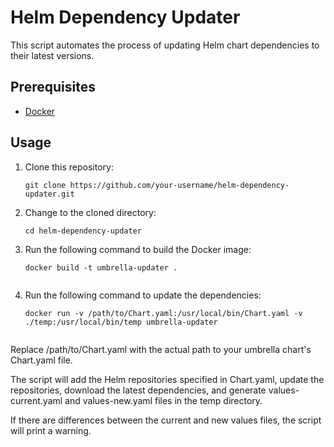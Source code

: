 # Helm Dependency Updater

This script automates the process of updating Helm chart dependencies to their latest versions.

## Prerequisites

- [Docker](https://www.docker.com/)

## Usage

1. Clone this repository:

   ```shell
   git clone https://github.com/your-username/helm-dependency-updater.git

2. Change to the cloned directory:

   ```shell
   cd helm-dependency-updater

3. Run the following command to build the Docker image:

   ```shell
   docker build -t umbrella-updater .


4. Run the following command to update the dependencies:

   ```shell
   docker run -v /path/to/Chart.yaml:/usr/local/bin/Chart.yaml -v ./temp:/usr/local/bin/temp umbrella-updater   


Replace /path/to/Chart.yaml with the actual path to your umbrella chart's Chart.yaml file.

The script will add the Helm repositories specified in Chart.yaml, update the repositories, download the latest dependencies, and generate values-current.yaml and values-new.yaml files in the temp directory.

If there are differences between the current and new values files, the script will print a warning.